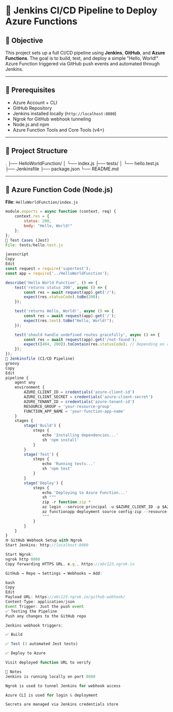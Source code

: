 # 🚀 Jenkins CI/CD Pipeline to Deploy Azure Functions

## 🎯 Objective

This project sets up a full CI/CD pipeline using **Jenkins**, **GitHub**, and **Azure Functions**. The goal is to build, test, and deploy a simple "Hello, World!" Azure Function triggered via GitHub push events and automated through Jenkins.

---

## 🔧 Prerequisites

- Azure Account + CLI
- GitHub Repository
- Jenkins installed locally (`http://localhost:8080`)
- Ngrok for GitHub webhook tunneling
- Node.js and npm
- Azure Function Tools and Core Tools (v4+)

---

## 📂 Project Structure

. ├── HelloWorldFunction/ │ └── index.js ├── tests/ │ └── hello.test.js ├── Jenkinsfile ├── package.json └── README.md

---

## 🧪 Azure Function Code (Node.js)

**File**: `HelloWorldFunction/index.js`

```javascript
module.exports = async function (context, req) {
    context.res = {
        status: 200,
        body: "Hello, World!"
    };
};
🧪 Test Cases (Jest)
File: tests/hello.test.js

javascript
Copy
Edit
const request = require('supertest');
const app = require('../HelloWorldFunction');

describe('Hello World Function', () => {
    test('returns status 200', async () => {
        const res = await request(app).get('/');
        expect(res.statusCode).toBe(200);
    });

    test('returns Hello, World!', async () => {
        const res = await request(app).get('/');
        expect(res.text).toBe("Hello, World!");
    });

    test('should handle undefined routes gracefully', async () => {
        const res = await request(app).get('/not-found');
        expect([404, 200]).toContain(res.statusCode); // Depending on routing setup
    });
});
🔨 Jenkinsfile (CI/CD Pipeline)
groovy
Copy
Edit
pipeline {
    agent any
    environment {
        AZURE_CLIENT_ID = credentials('azure-client-id')
        AZURE_CLIENT_SECRET = credentials('azure-client-secret')
        AZURE_TENANT_ID = credentials('azure-tenant-id')
        RESOURCE_GROUP = 'your-resource-group'
        FUNCTION_APP_NAME = 'your-function-app-name'
    }
    stages {
        stage('Build') {
            steps {
                echo 'Installing dependencies...'
                sh 'npm install'
            }
        }
        stage('Test') {
            steps {
                echo 'Running tests...'
                sh 'npm test'
            }
        }
        stage('Deploy') {
            steps {
                echo 'Deploying to Azure Function...'
                sh """
                zip -r function.zip *
                az login --service-principal -u $AZURE_CLIENT_ID -p $AZURE_CLIENT_SECRET --tenant $AZURE_TENANT_ID
                az functionapp deployment source config-zip --resource-group $RESOURCE_GROUP --name $FUNCTION_APP_NAME --src function.zip
                """
            }
        }
    }
}
🌐 GitHub Webhook Setup with Ngrok
Start Jenkins: http://localhost:8080

Start Ngrok:
ngrok http 8080
Copy forwarding HTTPS URL, e.g., https://abc123.ngrok.io

GitHub → Repo → Settings → Webhooks → Add:

bash
Copy
Edit
Payload URL: https://abc123.ngrok.io/github-webhook/
Content-Type: application/json
Event Trigger: Just the push event
✅ Testing the Pipeline
Push any changes to the GitHub repo

Jenkins webhook triggers:

✅ Build

✅ Test (3 automated Jest tests)

✅ Deploy to Azure

Visit deployed function URL to verify

📝 Notes
Jenkins is running locally on port 8080

Ngrok is used to tunnel Jenkins for webhook access

Azure CLI is used for login & deployment

Secrets are managed via Jenkins credentials store
